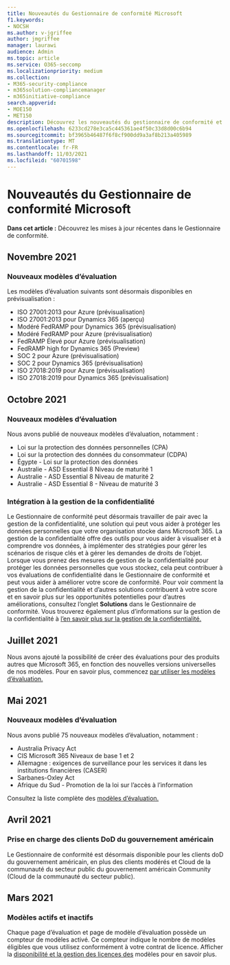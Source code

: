 ```yaml
---
title: Nouveautés du Gestionnaire de conformité Microsoft
f1.keywords:
- NOCSH
ms.author: v-jgriffee
author: jmgriffee
manager: laurawi
audience: Admin
ms.topic: article
ms.service: O365-seccomp
ms.localizationpriority: medium
ms.collection:
- M365-security-compliance
- m365solution-compliancemanager
- m365initiative-compliance
search.appverid:
- MOE150
- MET150
description: Découvrez les nouveautés du gestionnaire de conformité et les nouveautés à venir. Découvrez les évaluations mises à jour, les nouveaux modèles d’évaluation, les nouvelles actions, etc.
ms.openlocfilehash: 6233cd278e3ca5c445361ae4f50c33d8d00c6b94
ms.sourcegitcommit: bf3965b46487f6f8cf900dd9a3af8b213a405989
ms.translationtype: MT
ms.contentlocale: fr-FR
ms.lasthandoff: 11/03/2021
ms.locfileid: "60701598"
---
```

# <a name="whats-new-in-microsoft-compliance-manager"></a>Nouveautés du Gestionnaire de conformité Microsoft

**Dans cet article :** Découvrez les mises à jour récentes dans le Gestionnaire de conformité.

## <a name="november-2021"></a>Novembre 2021

### <a name="new-assessment-templates"></a>Nouveaux modèles d’évaluation

Les modèles d’évaluation suivants sont désormais disponibles en prévisualisation :

- ISO 27001:2013 pour Azure (prévisualisation)
- ISO 27001:2013 pour Dynamics 365 (aperçu)
- Modéré FedRAMP pour Dynamics 365 (prévisualisation)
- Modéré FedRAMP pour Azure (prévisualisation)
- FedRAMP Élevé pour Azure (prévisualisation)
- FedRAMP high for Dynamics 365 (Preview)
- SOC 2 pour Azure (prévisualisation)
- SOC 2 pour Dynamics 365 (prévisualisation)
- ISO 27018:2019 pour Azure (prévisualisation)
- ISO 27018:2019 pour Dynamics 365 (prévisualisation)

## <a name="october-2021"></a>Octobre 2021

### <a name="new-assessment-templates"></a>Nouveaux modèles d’évaluation

Nous avons publié de nouveaux modèles d’évaluation, notamment :

- Loi sur la protection des données personnelles (CPA)
- Loi sur la protection des données du consommateur (CDPA)
- Égypte - Loi sur la protection des données
- Australie - ASD Essential 8 Niveau de maturité 1
- Australie - ASD Essential 8 Niveau de maturité 2
- Australie - ASD Essential 8 - Niveau de maturité 3

### <a name="integration-with-privacy-management"></a>Intégration à la gestion de la confidentialité

Le Gestionnaire de conformité peut désormais travailler de pair avec la gestion de la confidentialité, une solution qui peut vous aider à protéger les données personnelles que votre organisation stocke dans Microsoft 365. La gestion de la confidentialité offre des outils pour vous aider à visualiser et à comprendre vos données, à implémenter des stratégies pour gérer les scénarios de risque clés et à gérer les demandes de droits de l’objet. Lorsque vous prenez des mesures de gestion de la confidentialité pour protéger les données personnelles que vous stockez, cela peut contribuer à vos évaluations de confidentialité dans le Gestionnaire de conformité et peut vous aider à améliorer votre score de conformité. Pour voir comment la gestion de la confidentialité et d’autres solutions contribuent à votre score et en savoir plus sur les opportunités potentielles pour d’autres améliorations, consultez l’onglet **Solutions** dans le Gestionnaire de conformité. Vous trouverez également plus d’informations sur la gestion de la confidentialité à [l’en savoir plus sur la gestion de la confidentialité.](/privacy/solutions/privacymanagement/privacy-management)

## <a name="july-2021"></a>Juillet 2021

Nous avons ajouté la possibilité de créer des évaluations pour des produits autres que Microsoft 365, en fonction des nouvelles versions universelles de nos modèles. Pour en savoir plus, commencez [par utiliser les modèles d’évaluation.](compliance-manager-templates.md)

## <a name="may-2021"></a>Mai 2021

### <a name="new-assessment-templates"></a>Nouveaux modèles d’évaluation

Nous avons publié 75 nouveaux modèles d’évaluation, notamment :
- Australia Privacy Act
- CIS Microsoft 365 Niveaux de base 1 et 2
- Allemagne : exigences de surveillance pour les services it dans les institutions financières (CASER)
- Sarbanes-Oxley Act
- Afrique du Sud - Promotion de la loi sur l’accès à l’information

Consultez la liste complète des [modèles d’évaluation.](compliance-manager-templates-list.md)

## <a name="april-2021"></a>Avril 2021

### <a name="support-for-us-government-dod-customers"></a>Prise en charge des clients DoD du gouvernement américain

Le Gestionnaire de conformité est désormais disponible pour les clients doD du gouvernement américain, en plus des clients modérés et Cloud de la communauté du secteur public du gouvernement américain Community (Cloud de la communauté du secteur public).

## <a name="march-2021"></a>Mars 2021

### <a name="active-and-inactive-templates"></a>Modèles actifs et inactifs

Chaque page d’évaluation et page de modèle d’évaluation possède un compteur de modèles activé. Ce compteur indique le nombre de modèles éligibles que vous utilisez conformément à votre contrat de licence. Afficher la [disponibilité et la gestion des licences des](compliance-manager-templates.md#template-availability-and-licensing) modèles pour en savoir plus.
